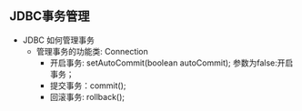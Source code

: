 ## JDBC事务管理

- JDBC 如何管理事务
  - 管理事务的功能类: Connection
    - 开启事务:   setAutoCommit(boolean autoCommit); 参数为false:开启事务；
    - 提交事务：commit();
    - 回滚事务:   rollback();